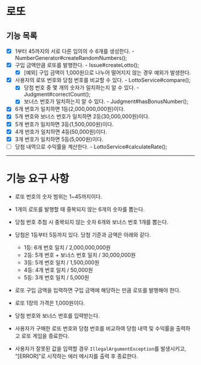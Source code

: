 # 로또

## 기능 목록

- [x] 1부터 45까지의 서로 다른 임의의 수 6개를 생성한다. - NumberGenerator#createRandomNumbers();
- [x] 구입 금액만큼 로또를 발행한다. - Issue#createLotto();
  - [x] [예외] 구입 금액이 1,000원으로 나누어 떨어지지 않는 경우 예외가 발생한다.
- [x] 사용자의 로또 번호와 당첨 번호를 비교할 수 있다. - LottoService#compare();
    - [x] 당첨 번호 중 몇 개의 숫자가 일치하는지 알 수 있다. - Judgment#correctCount();
    - [x] 보너스 번호가 일치하는지 알 수 있다. - Judgment#hasBonusNumber();
- [x] 6개 번호가 일치하면 1등(2,000,000,000원)이다.
- [x] 5개 번호와 보너스 번호가 일치하면 2등(30,000,000원)이다.
- [x] 5개 번호가 일치하면 3등(1,500,000원)이다.
- [x] 4개 번호가 일치하면 4등(50,000원)이다.
- [x] 3개 번호가 일치하면 5등(5,000원)이다.
- [ ] 당첨 내역으로 수익률을 계산한다. - LottoService#calculateRate();

---
# 기능 요구 사항

- 로또 번호의 숫자 범위는 1~45까지이다.
- 1개의 로또를 발행할 때 중복되지 않는 6개의 숫자를 뽑는다.
- 당첨 번호 추첨 시 중복되지 않는 숫자 6개와 보너스 번호 1개를 뽑는다.
- 당첨은 1등부터 5등까지 있다. 당첨 기준과 금액은 아래와 같다.
    - 1등: 6개 번호 일치 / 2,000,000,000원
    - 2등: 5개 번호 + 보너스 번호 일치 / 30,000,000원
    - 3등: 5개 번호 일치 / 1,500,000원
    - 4등: 4개 번호 일치 / 50,000원
    - 5등: 3개 번호 일치 / 5,000원

- 로또 구입 금액을 입력하면 구입 금액에 해당하는 만큼 로또를 발행해야 한다.
- 로또 1장의 가격은 1,000원이다.
- 당첨 번호와 보너스 번호를 입력받는다.
- 사용자가 구매한 로또 번호와 당첨 번호를 비교하여 당첨 내역 및 수익률을 출력하고 로또 게임을 종료한다.
- 사용자가 잘못된 값을 입력할 경우 `IllegalArgumentException`를 발생시키고, “[ERROR]”로 시작하는 에러 메시지를 출력 후 종료한다.
